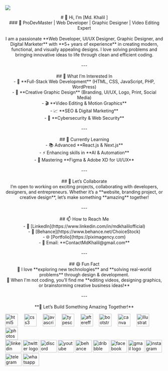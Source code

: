 <img src="https://media.licdn.com/dms/image/v2/D5616AQFqwUYKkpCmeg/profile-displaybackgroundimage-shrink_350_1400/B56ZUzAaN6GsAY-/0/1740317506058?e=1746057600&v=beta&t=nLN_iTURSTvwtZH5PwZiVmZVlzBhKVg3gkqbqhV1hNo">
<p align="center"># 👋 Hi, I’m [Md. Khalil ]  <br>
### 🚀 ProDevMaster | Web Developer | Graphic Designer | Video Editing Expert  <br><br>I am a passionate **Web Developer, UI/UX Designer, Graphic Designer, and Digital Marketer** with **5+ years of experience** in creating modern, functional, and visually appealing designs. I love solving problems and bringing innovative ideas to life through clean and efficient coding.<br><br>---<br><br>## 👀 What I’m Interested In  <br>- 🚀 **Full-Stack Web Development** (HTML, CSS, JavaScript, PHP, WordPress)  <br>- 🎨 **Creative Graphic Design** (Branding, UI/UX, Logo, Print, Social Media)  <br>- 🎬 **Video Editing & Motion Graphics**  <br>- 📈 **SEO & Digital Marketing**  <br>- 🔐 **Cybersecurity & Web Security**  <br><br>---<br><br>## 🌱 Currently Learning  <br>- 📚 Advanced **React.js & Next.js**  <br>- ⚡ Enhancing skills in **AI & Automation**  <br>- 🎨 Mastering **Figma & Adobe XD for UI/UX**  <br><br>---<br><br>## 💼 Let’s Collaborate  <br>I’m open to working on exciting projects, collaborating with developers, designers, and entrepreneurs. Whether it’s a **website, branding project, or creative design**, let’s make something **amazing** together!  <br><br>---<br><br>## 📫 How to Reach Me  <br>- 🔗 [LinkedIn](https://www.linkedin.com/in/mdkhalilofficial)  <br>- 🎨 [Behance](https://www.behance.net/ChoiceStock)  <br>- 🌐 [Portfolio](https://piximagency.com)  <br>- 📧 Email: **ContactMdKhalil@gmail.com**  <br><br>---<br><br>## 😄 Fun Fact  <br>🔹 I love **exploring new technologies** and **solving real-world problems** through design & development.  <br>🔹 When I'm not coding, you’ll find me **editing videos, designing graphics, or brainstorming creative business ideas!**  <br><br>---<br><br>**🚀 Let’s Build Something Amazing Together!**</p>


  >


<div align="left">

<div align="left">
  <img src="https://cdn.jsdelivr.net/gh/devicons/devicon/icons/html5/html5-original.svg" height="40" alt="html5 logo"  />
  <img width="12" />
  <img src="https://cdn.jsdelivr.net/gh/devicons/devicon/icons/css3/css3-original.svg" height="40" alt="css3 logo"  />
  <img width="12" />
  <img src="https://cdn.jsdelivr.net/gh/devicons/devicon/icons/javascript/javascript-original.svg" height="40" alt="javascript logo"  />
  <img width="12" />
  <img src="https://cdn.jsdelivr.net/gh/devicons/devicon/icons/typescript/typescript-original.svg" height="40" alt="typescript logo"  />
  <img width="12" />
  <img src="https://cdn.jsdelivr.net/gh/devicons/devicon/icons/aftereffects/aftereffects-original.svg" height="40" alt="aftereffects logo"  />
  <img width="12" />
  <img src="https://cdn.jsdelivr.net/gh/devicons/devicon/icons/bootstrap/bootstrap-original.svg" height="40" alt="bootstrap logo"  />
  <img width="12" />
  <img src="https://cdn.jsdelivr.net/gh/devicons/devicon/icons/canva/canva-original.svg" height="40" alt="canva logo"  />
  <img width="12" />
  <img src="https://cdn.jsdelivr.net/gh/devicons/devicon/icons/illustrator/illustrator-plain.svg" height="40" alt="illustrator logo"  />
  <img width="12" />
  <img src="https://cdn.jsdelivr.net/gh/devicons/devicon/icons/photoshop/photoshop-plain.svg" height="40" alt="photoshop logo"  />
</div>

<div align="left">
  <img src="https://raw.githubusercontent.com/maurodesouza/profile-readme-generator/master/src/assets/icons/social/linkedin/default.svg" width="52" height="40" alt="linkedin logo"  />
  <img src="https://raw.githubusercontent.com/maurodesouza/profile-readme-generator/master/src/assets/icons/social/twitter/default.svg" width="52" height="40" alt="twitter logo"  />
  <img src="https://raw.githubusercontent.com/maurodesouza/profile-readme-generator/master/src/assets/icons/social/discord/default.svg" width="52" height="40" alt="discord logo"  />
  <img src="https://raw.githubusercontent.com/maurodesouza/profile-readme-generator/master/src/assets/icons/social/youtube/default.svg" width="52" height="40" alt="youtube logo"  />
  <img src="https://raw.githubusercontent.com/maurodesouza/profile-readme-generator/master/src/assets/icons/social/behance/default.svg" width="52" height="40" alt="behance logo"  />
  <img src="https://raw.githubusercontent.com/maurodesouza/profile-readme-generator/master/src/assets/icons/social/dribbble/default.svg" width="52" height="40" alt="dribbble logo"  />
  <img src="https://raw.githubusercontent.com/maurodesouza/profile-readme-generator/master/src/assets/icons/social/facebook/default.svg" width="52" height="40" alt="facebook logo"  />
  <img src="https://raw.githubusercontent.com/maurodesouza/profile-readme-generator/master/src/assets/icons/social/gmail/default.svg" width="52" height="40" alt="gmail logo"  />
  <img src="https://raw.githubusercontent.com/maurodesouza/profile-readme-generator/master/src/assets/icons/social/instagram/default.svg" width="52" height="40" alt="instagram logo"  />
  <img src="https://raw.githubusercontent.com/maurodesouza/profile-readme-generator/master/src/assets/icons/social/telegram/default.svg" width="52" height="40" alt="telegram logo"  />
  <img src="https://raw.githubusercontent.com/maurodesouza/profile-readme-generator/master/src/assets/icons/social/whatsapp/default.svg" width="52" height="40" alt="whatsapp logo"  />
</div>

###
